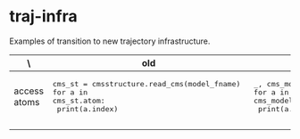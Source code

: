 # traj-infra
Examples of transition to new trajectory infrastructure.

 \ | old | new 
 --- | --- | --- 
access atoms | <pre>cms_st = cmsstructure.read_cms(model_fname) <br>for a in cms_st.atom:<br>    print(a.index) </pre> | <pre>_, cms_model = topo.read_cms(model_fname) <br>for a in cms_model.atom:<br>    print(a.index)</pre>
  |  |
  |  |



